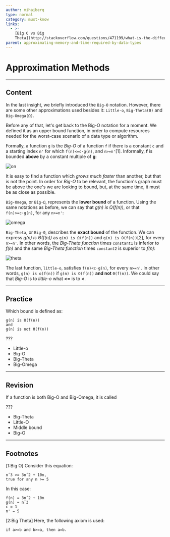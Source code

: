 ```yaml
---
author: mihaiberq
type: normal
category: must-know
links:
  - >-
    [Big O vs Big
    Theta](http://stackoverflow.com/questions/471199/what-is-the-difference-between-%CE%98n-and-on){website}
parent: approximating-memory-and-time-required-by-data-types
---
```


# Approximation Methods


---

## Content

In the last insight, we briefly introduced the `Big-O` notation. However, there are some other approximations used besides it: `Little-o`, `Big-Theta(Θ)` and `Big-Omega(Ω)`.

Before any of that, let's get back to the Big-O notation for a moment. We defined it as an upper bound function, in order to compute resources needed for the worst-case scenario of a data type or algorithm.

Formally, a function `g` is the *Big-O* of a function `f` if there is a constant `c` and a starting index `n'` for which `f(n)<=c⋅g(n)`, and `n>=n'`[1]. Informally, **f** is bounded **above** by a constant multiple of **g**:

![on](https://img.enkipro.com/a6522fbf78e80b07a74cc72b659950fd.png)

It is easy to find a function which *grows much faster* than another, but that is not the point. In order for *Big-O* to be relevant, the function's graph must be above the one's we are looking to bound, but, at the same time, it must be as close as possible.

`Big-Omega`, or `Big-Ω`, represents the **lower bound** of a function. Using the same notations as before, we can say that *g(n) is Ω(f(n))*, or that `f(n)>=c⋅g(n)`, for any `n>=n'`:

![omega](https://img.enkipro.com/5ca5b3e2bcdd29b9c859f07245c00f14.png)

`Big-Theta`, or `Big-Θ`,  describes the **exact bound** of the function. We can express *g(n) is Θ(f(n))* as `g(n) is Ω(f(n))` and `g(n) is O(f(n))`[2], for every `n>=n'`. In other words, the *Big-Theta function* times `constant1` is inferior to *f(n)* and the same *Big-Theta function* times `constant2` is superior to *f(n)*:

![theta](https://img.enkipro.com/bc86aa269f2b6d9b29c2d05c86b0457e.png)

The last function, `little-o`, satisfies `f(n)<c⋅g(n)`, for every `n>=n'`. In other words, `g(n) is o(f(n))` if `g(n) is O(f(n))` **and not** `Θ(f(n))`. We could say that *Big-O* is to *little-o* what **<=** is to **<**.


---

## Practice

Which bound is defined as:

```plain-text
g(n) is O(f(n))
and
g(n) is not Θ(f(n))
```

???

- Little-o
- Big-O
- Big-Theta
- Big-Omega


---

## Revision

If a function is both Big-O and Big-Omega, it is called

???

- Big-Theta
- Little-O
- Middle bound
- Big-O


---

## Footnotes

[1:Big O]
Consider this equation:

```plain-text
nˆ3 >= 3nˆ2 + 10n,
true for any n >= 5
```

In this case:

```plain-text
f(n) = 3nˆ2 + 10n
g(n) = nˆ3
c = 1
n' = 5
```

[2:Big Theta]
Here, the following axiom is used:

```plain-text
if a>=b and b>=a, then a=b.
```
 
